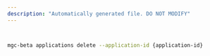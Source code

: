 ```yaml
---
description: "Automatically generated file. DO NOT MODIFY"
---
```


```bash


mgc-beta applications delete --application-id {application-id}

```